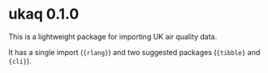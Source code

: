 
# ukaq 0.1.0

This is a lightweight package for importing UK air quality data. 

It has a single import (`{rlang}`) and two suggested packages (`{tibble}` and `{cli}`).
